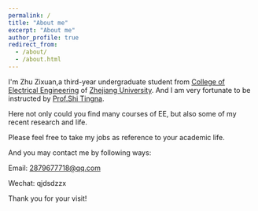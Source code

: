 ```yaml
---
permalink: /
title: "About me"
excerpt: "About me"
author_profile: true
redirect_from: 
  - /about/
  - /about.html
---
```


I'm Zhu Zixuan,a third-year undergraduate student from [College of Electrical Engineering](http://ee.zju.edu.cn/) of [Zhejiang University](https://www.zju.edu.cn/).
And I am very fortunate to be instructed by [Prof.Shi Tingna](https://person.zju.edu.cn/0018202). 

Here not only could you find many courses of EE, but also some of my recent research and life.

Please feel free to take my jobs as reference to your academic life.

And you may contact me by following ways:

Email: 2879677718@qq.com

Wechat: qjdsdzzx

Thank you for your visit!
